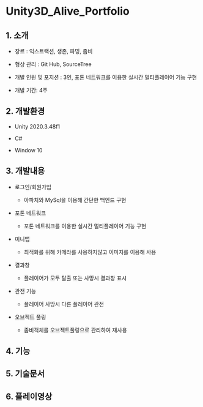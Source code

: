 # Unity3D_Alive_Portfolio
## 1. 소개
+ 장르 : 익스트랙션, 생존, 파밍, 좀비

+ 형상 관리 : Git Hub, SourceTree

+ 개발 인원 및 포지션 : 3인, 포톤 네트워크를 이용한 실시간 멀티플레이어 기능 구현

+ 개발 기간: 4주

## 2. 개발환경
+ Unity 2020.3.48f1
  
+ C#
  
+ Window 10
## 3. 개발내용
+ 로그인/회원가입
  + 아파치와 MySql을 이용해 간단한 백엔드 구현
    
+ 포톤 네트워크
  + 포톤 네트워크를 이용한 실시간 멀티플레이어 기능 구현
    
+ 미니맵
  + 최적화를 위해 카메라를 사용하지않고 이미지를 이용해 사용
    
+ 결과창
  + 플레이어가 모두 탈출 또는 사망시 결과창 표시
    
+ 관전 기능
  + 플레이어 사망시 다른 플레이어 관전
    
+ 오브젝트 풀링
  + 좀비객체를 오브젝트풀링으로 관리하여 재사용
    
## 4. 기능
## 5. 기술문서
## 6. 플레이영상
